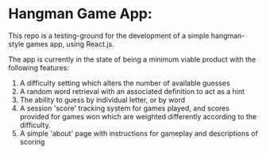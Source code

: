 # Hangman Game App:

This repo is a testing-ground for the development of a simple hangman-style games app, using React.js.

The app is currently in the state of being a minimum viable product with the following features:

1. A difficulty setting which alters the number of available guesses
2. A random word retrieval with an associated definition to act as a hint
3. The ability to guess by individual letter, or by word
4. A session 'score' tracking system for games played, and scores provided for games won which are weighted differently according to the difficulty.
5. A simple 'about' page with instructions for gameplay and descriptions of scoring
